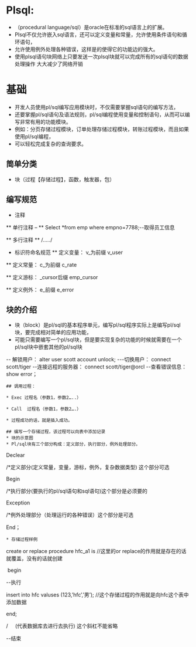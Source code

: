 # Plsql:
* （procedural language/sql）是oracle在标准的sql语言上的扩展。
*  Plsql不仅允许嵌入sql语言，还可以定义变量和常量，允许使用条件语句和循环语句，
*  允许使用例外处理各种错误，这样是的使得它的功能边的强大。
* 使用plsql语句块网络上只要发送一次plsql块就可以完成所有的sql语句的数据处理操作 大大减少了网络开销

# 基础
* 开发人员使用pl/sql编写应用模块时，不仅需要掌握sql语句的编写方法，
* 还要掌握pl/sql语句及语法规则，pl/sql编程使用变量和控制语句，从而可以编写非常有用的功能模块。
* 例如：分页存储过程模块，订单处理存储过程模块，转账过程模块，而且如果使用pl/sql编程，
* 可以轻松完成复杂的查询要求。

## 简单分类
* 块（过程【存储过程】，函数，触发器，包）

## 编写规范
* 注释

** 单行注释 –
** Select *from  emp  where empno=7788;--取得员工信息

** 多行注释
** /*…..*/

* 标识符命名规范
** 定义变量： v_为前缀   v_user

** 定义常量： c_为前缀   c_rate

** 定义游标：  _cursor后缀 emp_cursor

** 定义例外：  e_前缀   e_error

## 块的介绍
* 块（block）是pl/sql的基本程序单元，编写pl/sql程序实际上是编写pl/sql块，要完成相对简单的应用功能，
* 可能只需要编写一个pl/sql块，但是要实现复杂的功能的时候就需要在一个pl/sql块中嵌套其他的pl/sql块
 
-- 解锁用户： 
alter user scott account unlock; 
---切换用户：
connect scott/tiger 
--连接远程的服务器： 
connect scott/tiger@orcl
--查看错误信息： 
show error；
```
## 调用过程：

* Exec 过程名（参数1，参数2…..）

* Call  过程名（参数1，参数2….）

* 过程成功的话，就是插入成功。

## 编写一个存储过程，该过程可以向表中添加记录
* 块的示意图
* Pl/sql块有三个部分构成：定义部分，执行部分，例外处理部分。
```
Declear

/*定义部分(定义常量，变量，游标，例外，复杂数据类型) 这个部分可选

Begin

/*执行部分(要执行的pl/sql语句和sql语句)这个部分是必须要的

Exception

/*例外处理部分（处理运行的各种错误）这个部分是可选

End；
```
* 存储过程样例
```
create or replace procedure hfc_a1 is //这里的or replace的作用就是存在的话就覆盖，没有的话就创建

 begin

--执行

insert into hfc valuses (123,’hfc’,’男’); //这个存储过程的作用就是向hfc这个表中添加数据

end;

/     (代表数据库去进行去执行) 这个斜杠不能省略

--结束
```
